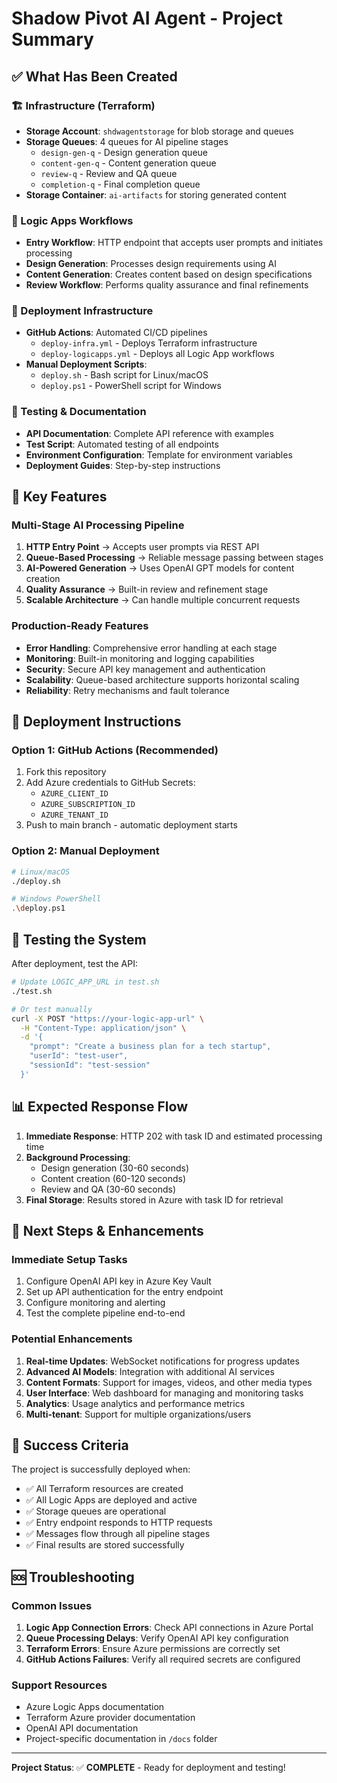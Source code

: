 # Shadow Pivot AI Agent - Project Summary

## ✅ What Has Been Created

### 🏗️ Infrastructure (Terraform)
- **Storage Account**: `shdwagentstorage` for blob storage and queues
- **Storage Queues**: 4 queues for AI pipeline stages
  - `design-gen-q` - Design generation queue
  - `content-gen-q` - Content generation queue  
  - `review-q` - Review and QA queue
  - `completion-q` - Final completion queue
- **Storage Container**: `ai-artifacts` for storing generated content

### 🔄 Logic Apps Workflows
- **Entry Workflow**: HTTP endpoint that accepts user prompts and initiates processing
- **Design Generation**: Processes design requirements using AI
- **Content Generation**: Creates content based on design specifications
- **Review Workflow**: Performs quality assurance and final refinements

### 🚀 Deployment Infrastructure
- **GitHub Actions**: Automated CI/CD pipelines
  - `deploy-infra.yml` - Deploys Terraform infrastructure
  - `deploy-logicapps.yml` - Deploys all Logic App workflows
- **Manual Deployment Scripts**:
  - `deploy.sh` - Bash script for Linux/macOS
  - `deploy.ps1` - PowerShell script for Windows

### 🧪 Testing & Documentation
- **API Documentation**: Complete API reference with examples
- **Test Script**: Automated testing of all endpoints
- **Environment Configuration**: Template for environment variables
- **Deployment Guides**: Step-by-step instructions

## 🎯 Key Features

### Multi-Stage AI Processing Pipeline
1. **HTTP Entry Point** → Accepts user prompts via REST API
2. **Queue-Based Processing** → Reliable message passing between stages
3. **AI-Powered Generation** → Uses OpenAI GPT models for content creation
4. **Quality Assurance** → Built-in review and refinement stage
5. **Scalable Architecture** → Can handle multiple concurrent requests

### Production-Ready Features
- **Error Handling**: Comprehensive error handling at each stage
- **Monitoring**: Built-in monitoring and logging capabilities
- **Security**: Secure API key management and authentication
- **Scalability**: Queue-based architecture supports horizontal scaling
- **Reliability**: Retry mechanisms and fault tolerance

## 🔧 Deployment Instructions

### Option 1: GitHub Actions (Recommended)
1. Fork this repository
2. Add Azure credentials to GitHub Secrets:
   - `AZURE_CLIENT_ID`
   - `AZURE_SUBSCRIPTION_ID` 
   - `AZURE_TENANT_ID`
3. Push to main branch - automatic deployment starts

### Option 2: Manual Deployment
```bash
# Linux/macOS
./deploy.sh

# Windows PowerShell
.\deploy.ps1
```

## 🧪 Testing the System

After deployment, test the API:

```bash
# Update LOGIC_APP_URL in test.sh
./test.sh

# Or test manually
curl -X POST "https://your-logic-app-url" \
  -H "Content-Type: application/json" \
  -d '{
    "prompt": "Create a business plan for a tech startup",
    "userId": "test-user",
    "sessionId": "test-session"
  }'
```

## 📊 Expected Response Flow

1. **Immediate Response**: HTTP 202 with task ID and estimated processing time
2. **Background Processing**: 
   - Design generation (30-60 seconds)
   - Content creation (60-120 seconds)
   - Review and QA (30-60 seconds)
3. **Final Storage**: Results stored in Azure with task ID for retrieval

## 🔮 Next Steps & Enhancements

### Immediate Setup Tasks
1. Configure OpenAI API key in Azure Key Vault
2. Set up API authentication for the entry endpoint
3. Configure monitoring and alerting
4. Test the complete pipeline end-to-end

### Potential Enhancements
1. **Real-time Updates**: WebSocket notifications for progress updates
2. **Advanced AI Models**: Integration with additional AI services
3. **Content Formats**: Support for images, videos, and other media types
4. **User Interface**: Web dashboard for managing and monitoring tasks
5. **Analytics**: Usage analytics and performance metrics
6. **Multi-tenant**: Support for multiple organizations/users

## 🎉 Success Criteria

The project is successfully deployed when:
- ✅ All Terraform resources are created
- ✅ All Logic Apps are deployed and active
- ✅ Storage queues are operational
- ✅ Entry endpoint responds to HTTP requests
- ✅ Messages flow through all pipeline stages
- ✅ Final results are stored successfully

## 🆘 Troubleshooting

### Common Issues
1. **Logic App Connection Errors**: Check API connections in Azure Portal
2. **Queue Processing Delays**: Verify OpenAI API key configuration
3. **Terraform Errors**: Ensure Azure permissions are correctly set
4. **GitHub Actions Failures**: Verify all required secrets are configured

### Support Resources
- Azure Logic Apps documentation
- Terraform Azure provider documentation
- OpenAI API documentation
- Project-specific documentation in `/docs` folder

---

**Project Status**: ✅ **COMPLETE** - Ready for deployment and testing!
